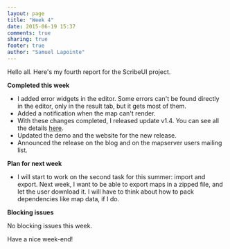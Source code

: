 ```yaml
---
layout: page
title: "Week 4"
date: 2015-06-19 15:37
comments: true
sharing: true
footer: true
author: "Samuel Lapointe"
---
```


Hello all. Here's my fourth report for the ScribeUI project.

**Completed this week**

* I added error widgets in the editor. Some errors can't be found directly in the editor, only in the result tab, but it gets most of them.
* Added a notification when the map can't render.
* With these changes completed, I released update v1.4. You can see all the details [here](https://github.com/mapgears/scribeui/releases/tag/v1.4).
* Updated the demo and the website for the new release.
* Announced the release on the blog and on the mapserver users mailing list.

**Plan for next week**

* I will start to work on the second task for this summer: import and export. Next week, I want to be able to export maps in a zipped file, and let the user download it. I will have to think about how to pack dependencies like map data, if I do.

**Blocking issues**

No blocking issues this week.

Have a nice week-end!
